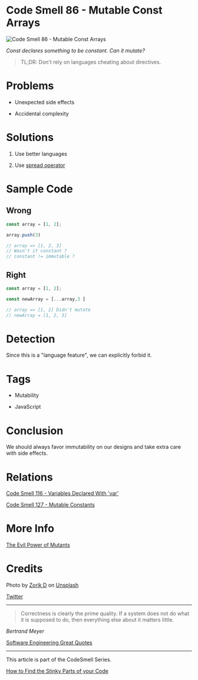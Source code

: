 # Code Smell 86 - Mutable Const Arrays

![Code Smell 86 - Mutable Const Arrays](Code%20Smell%2086%20-%20Mutable%20Const%20Arrays.jpg)

*Const declares something to be constant. Can it mutate?*

> TL;DR: Don't rely on languages cheating about directives.

# Problems

- Unexpected side effects

- Accidental complexity

# Solutions

1. Use better languages

2. Use [spread operator](https://developer.mozilla.org/en-US/docs/Web/JavaScript/Reference/Operators/Spread_syntax)

# Sample Code

## Wrong

[Gist Url]: # (https://gist.github.com/mcsee/03563ad0268ac240336fcab195f8da29)
```javascript
const array = [1, 2];

array.push(3)

// array => [1, 2, 3]
// Wasn't it constant ?
// constant != immutable ?
```

## Right

[Gist Url]: # (https://gist.github.com/mcsee/c1610a6305aa2a1f3b9add686652d0b7)
```javascript
const array = [1, 2];

const newArray = [...array,3 ]

// array => [1, 2] Didn't mutate
// newArray = [1, 2, 3]
```

# Detection

Since this is a "language feature", we can explicitly forbid it.

# Tags

- Mutability

- JavaScript

# Conclusion

We should always favor immutability on our designs and take extra care with side effects.

# Relations

[Code Smell 116 - Variables Declared With 'var'](https://github.com/mcsee/Software-Design-Articles/tree/main/Articles/Code%20Smells/Code%20Smell%20116%20-%20Variables%20Declared%20With%20'var'/readme.md)

[Code Smell 127 - Mutable Constants](https://github.com/mcsee/Software-Design-Articles/tree/main/Articles/Code%20Smells/Code%20Smell%20127%20-%20Mutable%20Constants/readme.md)

# More Info

[The Evil Power of Mutants](https://github.com/mcsee/Software-Design-Articles/tree/main/Articles/Theory/The%20Evil%20Power%20of%20Mutants/readme.md)

# Credits

Photo by [Zorik D](https://unsplash.com/@justzorik) on [Unsplash](https://unsplash.com/s/photos/zombie)  

[Twitter](https://twitter.com/1430154471921922049)

* * *

> Correctness is clearly the prime quality. If a system does not do what it is supposed to do, then everything else about it matters little.

_Bertrand Meyer_
 
[Software Engineering Great Quotes](https://github.com/mcsee/Software-Design-Articles/tree/main/Articles/Quotes/Software%20Engineering%20Great%20Quotes/readme.md)

* * *

This article is part of the CodeSmell Series.

[How to Find the Stinky Parts of your Code](https://github.com/mcsee/Software-Design-Articles/tree/main/Articles/Code%20Smells/How%20to%20Find%20the%20Stinky%20parts%20of%20your%20Code/readme.md)